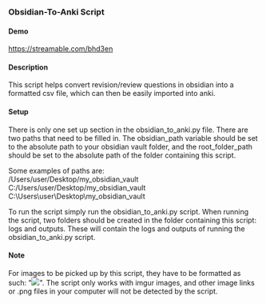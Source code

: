 ### Obsidian-To-Anki Script

#### Demo
https://streamable.com/bhd3en

#### Description
This script helps convert revision/review questions in obsidian into a formatted csv file, which can then be easily imported into anki.

#### Setup
There is only one set up section in the obsidian_to_anki.py file. There are two paths that need to be filled in. The obsidian_path variable should be set to the absolute path to your obsidian vault folder, and the root_folder_path should be set to the absolute path of the folder containing this script. 

Some examples of paths are:  
/Users/user/Desktop/my_obsidian_vault   
C:/Users/user/Desktop/my_obsidian_vault  
C:\\Users\\user\\Desktop\\my_obsidian_vault  

To run the script simply run the obsidian_to_anki.py script.
When running the script, two folders should be created in the folder containing this script: logs and outputs. These will contain the logs and outputs of running the obsidian_to_anki.py script.

#### Note
For images to be picked up by this script, they have to be formatted as such: "![](imgur_link_here.png)". The script only works with imgur images, and other image links or .png files in your computer will not be detected by the script.
